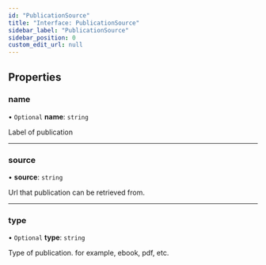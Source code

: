 ```yaml
---
id: "PublicationSource"
title: "Interface: PublicationSource"
sidebar_label: "PublicationSource"
sidebar_position: 0
custom_edit_url: null
---
```


## Properties

### name

• `Optional` **name**: `string`

Label of publication

___

### source

• **source**: `string`

Url that publication can be retrieved from.

___

### type

• `Optional` **type**: `string`

Type of publication. for example, ebook, pdf, etc.
